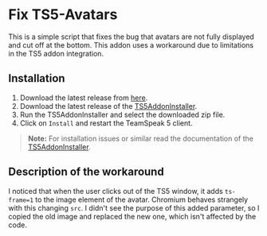 # Fix TS5-Avatars

This is a simple script that fixes the bug that avatars are not fully displayed and cut off at the bottom.
This addon uses a workaround due to limitations in the TS5 addon integration.

## Installation

1. Download the latest release from [here](https://github.com/DerTyp7/ts5-addon-fix-avatars/releases/latest).
2. Download the latest release of the [TS5AddonInstaller](https://github.com/FelixVolo/TS5AddonInstaller/releases/latest).
3. Run the TS5AddonInstaller and select the downloaded zip file.
4. Click on `Install` and restart the TeamSpeak 5 client.

> **Note:** For installation issues or similar read the documentation of the [TS5AddonInstaller](https://github.com/FelixVolo/TS5AddonInstaller).

## Description of the workaround

I noticed that when the user clicks out of the TS5 window, it adds `ts-frame=1` to the image element of the avatar. Chromium behaves strangely with this changing `src`. I didn't see the purpose of this added parameter, so I copied the old image and replaced the new one, which isn't affected by the code.
